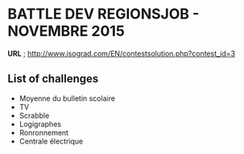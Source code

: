 ﻿# BATTLE DEV REGIONSJOB - NOVEMBRE 2015

**URL** ; http://www.isograd.com/EN/contestsolution.php?contest_id=3

## List of challenges
- Moyenne du bulletin scolaire
- TV
- Scrabble
- Logigraphes
- Ronronnement
- Centrale électrique









